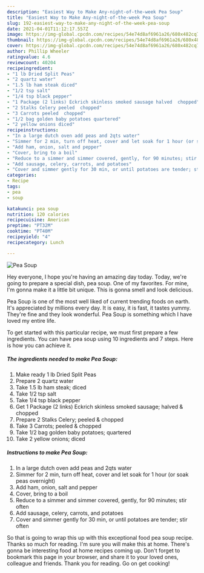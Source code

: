 ```yaml
---
description: "Easiest Way to Make Any-night-of-the-week Pea Soup"
title: "Easiest Way to Make Any-night-of-the-week Pea Soup"
slug: 192-easiest-way-to-make-any-night-of-the-week-pea-soup
date: 2021-04-01T11:12:17.557Z
image: https://img-global.cpcdn.com/recipes/54e74d8af6961a26/680x482cq70/pea-soup-recipe-main-photo.jpg
thumbnail: https://img-global.cpcdn.com/recipes/54e74d8af6961a26/680x482cq70/pea-soup-recipe-main-photo.jpg
cover: https://img-global.cpcdn.com/recipes/54e74d8af6961a26/680x482cq70/pea-soup-recipe-main-photo.jpg
author: Phillip Wheeler
ratingvalue: 4.6
reviewcount: 40204
recipeingredient:
- "1 lb Dried Split Peas"
- "2 quartz water"
- "1.5 lb ham steak diced"
- "1/2 tsp salt"
- "1/4 tsp black pepper"
- "1 Package (2 links) Eckrich skinless smoked sausage halved  chopped"
- "2 Stalks Celery peeled  chopped"
- "3 Carrots peeled  chopped"
- "1/2 bag golden baby potatoes quartered"
- "2 yellow onions diced"
recipeinstructions:
- "In a large dutch oven add peas and 2qts water"
- "Simmer for 2 min, turn off heat, cover and let soak for 1 hour (or soak peas overnight)"
- "Add ham, onion, salt and pepper"
- "Cover, bring to a boil"
- "Reduce to a simmer and simmer covered, gently, for 90 minutes; stir often"
- "Add sausage, celery, carrots, and potatoes"
- "Cover and simmer gently for 30 min, or until potatoes are tender; stir often"
categories:
- Recipe
tags:
- pea
- soup

katakunci: pea soup 
nutrition: 120 calories
recipecuisine: American
preptime: "PT32M"
cooktime: "PT40M"
recipeyield: "4"
recipecategory: Lunch

---
```



![Pea Soup](https://img-global.cpcdn.com/recipes/54e74d8af6961a26/680x482cq70/pea-soup-recipe-main-photo.jpg)

Hey everyone, I hope you're having an amazing day today. Today, we're going to prepare a special dish, pea soup. One of my favorites. For mine, I'm gonna make it a little bit unique. This is gonna smell and look delicious.



Pea Soup is one of the most well liked of current trending foods on earth. It's appreciated by millions every day. It is easy, it is fast, it tastes yummy. They're fine and they look wonderful. Pea Soup is something which I have loved my entire life.


To get started with this particular recipe, we must first prepare a few ingredients. You can have pea soup using 10 ingredients and 7 steps. Here is how you can achieve it.

<!--inarticleads1-->

##### The ingredients needed to make Pea Soup:

1. Make ready 1 lb Dried Split Peas
1. Prepare 2 quartz water
1. Take 1.5 lb ham steak; diced
1. Take 1/2 tsp salt
1. Take 1/4 tsp black pepper
1. Get 1 Package (2 links) Eckrich skinless smoked sausage; halved &amp; chopped
1. Prepare 2 Stalks Celery; peeled &amp; chopped
1. Take 3 Carrots; peeled &amp; chopped
1. Take 1/2 bag golden baby potatoes; quartered
1. Take 2 yellow onions; diced




<!--inarticleads2-->

##### Instructions to make Pea Soup:

1. In a large dutch oven add peas and 2qts water
1. Simmer for 2 min, turn off heat, cover and let soak for 1 hour (or soak peas overnight)
1. Add ham, onion, salt and pepper
1. Cover, bring to a boil
1. Reduce to a simmer and simmer covered, gently, for 90 minutes; stir often
1. Add sausage, celery, carrots, and potatoes
1. Cover and simmer gently for 30 min, or until potatoes are tender; stir often




So that is going to wrap this up with this exceptional food pea soup recipe. Thanks so much for reading. I'm sure you will make this at home. There's gonna be interesting food at home recipes coming up. Don't forget to bookmark this page in your browser, and share it to your loved ones, colleague and friends. Thank you for reading. Go on get cooking!
